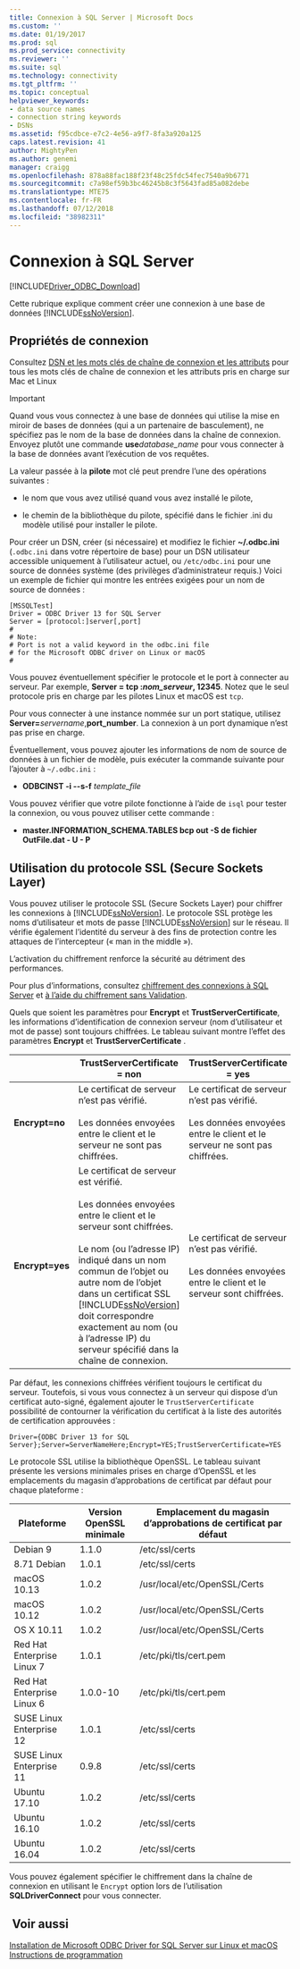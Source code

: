 ```yaml
---
title: Connexion à SQL Server | Microsoft Docs
ms.custom: ''
ms.date: 01/19/2017
ms.prod: sql
ms.prod_service: connectivity
ms.reviewer: ''
ms.suite: sql
ms.technology: connectivity
ms.tgt_pltfrm: ''
ms.topic: conceptual
helpviewer_keywords:
- data source names
- connection string keywords
- DSNs
ms.assetid: f95cdbce-e7c2-4e56-a9f7-8fa3a920a125
caps.latest.revision: 41
author: MightyPen
ms.author: genemi
manager: craigg
ms.openlocfilehash: 878a88fac188f23f48c25fdc54fec7540a9b6771
ms.sourcegitcommit: c7a98ef59b3bc46245b8c3f5643fad85a082debe
ms.translationtype: MTE75
ms.contentlocale: fr-FR
ms.lasthandoff: 07/12/2018
ms.locfileid: "38982311"
---
```

# <a name="connecting-to-sql-server"></a>Connexion à SQL Server
[!INCLUDE[Driver_ODBC_Download](../../../includes/driver_odbc_download.md)]

Cette rubrique explique comment créer une connexion à une base de données [!INCLUDE[ssNoVersion](../../../includes/ssnoversion_md.md)].  
  
## <a name="connection-properties"></a>Propriétés de connexion  

Consultez [DSN et les mots clés de chaîne de connexion et les attributs](../../../connect/odbc/dsn-connection-string-attribute.md) pour tous les mots clés de chaîne de connexion et les attributs pris en charge sur Mac et Linux

> [!IMPORTANT]  
> Quand vous vous connectez à une base de données qui utilise la mise en miroir de bases de données (qui a un partenaire de basculement), ne spécifiez pas le nom de la base de données dans la chaîne de connexion. Envoyez plutôt une commande **use***database_name* pour vous connecter à la base de données avant l’exécution de vos requêtes.  
  
La valeur passée à la **pilote** mot clé peut prendre l’une des opérations suivantes :  
  
-   le nom que vous avez utilisé quand vous avez installé le pilote,

-   le chemin de la bibliothèque du pilote, spécifié dans le fichier .ini du modèle utilisé pour installer le pilote.  

Pour créer un DSN, créer (si nécessaire) et modifiez le fichier **~/.odbc.ini** (`.odbc.ini` dans votre répertoire de base) pour un DSN utilisateur accessible uniquement à l’utilisateur actuel, ou `/etc/odbc.ini` pour une source de données système (des privilèges d’administrateur requis.) Voici un exemple de fichier qui montre les entrées exigées pour un nom de source de données :  

```  
[MSSQLTest]  
Driver = ODBC Driver 13 for SQL Server  
Server = [protocol:]server[,port]  
#   
# Note:  
# Port is not a valid keyword in the odbc.ini file  
# for the Microsoft ODBC driver on Linux or macOS
#  
```  

Vous pouvez éventuellement spécifier le protocole et le port à connecter au serveur. Par exemple, **Server = tcp :***nom_serveur***, 12345**. Notez que le seul protocole pris en charge par les pilotes Linux et macOS est `tcp`.

Pour vous connecter à une instance nommée sur un port statique, utilisez <b>Server=</b>*servername*,**port_number**. La connexion à un port dynamique n’est pas prise en charge.  

Éventuellement, vous pouvez ajouter les informations de nom de source de données à un fichier de modèle, puis exécuter la commande suivante pour l’ajouter à `~/.odbc.ini` :
 - **ODBCINST -i --s-f** *template_file*  
 
Vous pouvez vérifier que votre pilote fonctionne à l’aide de `isql` pour tester la connexion, ou vous pouvez utiliser cette commande :
 - **master.INFORMATION_SCHEMA.TABLES bcp out -S de fichier OutFile.dat <server> - U <name> - P <password>**  

## <a name="using-secure-sockets-layer-ssl"></a>Utilisation du protocole SSL (Secure Sockets Layer)  
Vous pouvez utiliser le protocole SSL (Secure Sockets Layer) pour chiffrer les connexions à [!INCLUDE[ssNoVersion](../../../includes/ssnoversion_md.md)]. Le protocole SSL protège les noms d’utilisateur et mots de passe [!INCLUDE[ssNoVersion](../../../includes/ssnoversion_md.md)] sur le réseau. Il vérifie également l’identité du serveur à des fins de protection contre les attaques de l’intercepteur (« man in the middle »).  

L’activation du chiffrement renforce la sécurité au détriment des performances.

Pour plus d’informations, consultez [chiffrement des connexions à SQL Server](http://go.microsoft.com/fwlink/?LinkId=220900) et [à l’aide du chiffrement sans Validation](https://docs.microsoft.com/sql/relational-databases/native-client/features/using-encryption-without-validation).

Quels que soient les paramètres pour **Encrypt** et **TrustServerCertificate**, les informations d’identification de connexion serveur (nom d’utilisateur et mot de passe) sont toujours chiffrées. Le tableau suivant montre l’effet des paramètres **Encrypt** et **TrustServerCertificate** .  

||**TrustServerCertificate = non**|**TrustServerCertificate = yes**|  
|-|-------------------------------------|------------------------------------|  
|**Encrypt=no**|Le certificat de serveur n’est pas vérifié.<br /><br />Les données envoyées entre le client et le serveur ne sont pas chiffrées.|Le certificat de serveur n’est pas vérifié.<br /><br />Les données envoyées entre le client et le serveur ne sont pas chiffrées.|  
|**Encrypt=yes**|Le certificat de serveur est vérifié.<br /><br />Les données envoyées entre le client et le serveur sont chiffrées.<br /><br />Le nom (ou l’adresse IP) indiqué dans un nom commun de l’objet ou autre nom de l’objet dans un certificat SSL [!INCLUDE[ssNoVersion](../../../includes/ssnoversion_md.md)] doit correspondre exactement au nom (ou à l’adresse IP) du serveur spécifié dans la chaîne de connexion.|Le certificat de serveur n’est pas vérifié.<br /><br />Les données envoyées entre le client et le serveur sont chiffrées.|  

Par défaut, les connexions chiffrées vérifient toujours le certificat du serveur. Toutefois, si vous vous connectez à un serveur qui dispose d’un certificat auto-signé, également ajouter le `TrustServerCertificate` possibilité de contourner la vérification du certificat à la liste des autorités de certification approuvées :  

```  
Driver={ODBC Driver 13 for SQL Server};Server=ServerNameHere;Encrypt=YES;TrustServerCertificate=YES  
```  
  
Le protocole SSL utilise la bibliothèque OpenSSL. Le tableau suivant présente les versions minimales prises en charge d’OpenSSL et les emplacements du magasin d’approbations de certificat par défaut pour chaque plateforme :

|Plateforme|Version OpenSSL minimale|Emplacement du magasin d’approbations de certificat par défaut|  
|------------|---------------------------|--------------------------------------------|
|Debian 9|1.1.0|/etc/ssl/certs|
|8.71 Debian |1.0.1|/etc/ssl/certs|
|macOS 10.13|1.0.2|/usr/local/etc/OpenSSL/Certs|
|macOS 10.12|1.0.2|/usr/local/etc/OpenSSL/Certs|
|OS X 10.11|1.0.2|/usr/local/etc/OpenSSL/Certs|
|Red Hat Enterprise Linux 7|1.0.1|/etc/pki/tls/cert.pem|
|Red Hat Enterprise Linux 6|1.0.0-10|/etc/pki/tls/cert.pem|
|SUSE Linux Enterprise 12 |1.0.1|/etc/ssl/certs|
|SUSE Linux Enterprise 11 |0.9.8|/etc/ssl/certs|
|Ubuntu 17.10 |1.0.2|/etc/ssl/certs|
|Ubuntu 16.10 |1.0.2|/etc/ssl/certs|
|Ubuntu 16.04 |1.0.2|/etc/ssl/certs|
  
Vous pouvez également spécifier le chiffrement dans la chaîne de connexion en utilisant le `Encrypt` option lors de l’utilisation **SQLDriverConnect** pour vous connecter.

## <a name="see-also"></a> Voir aussi  
[Installation de Microsoft ODBC Driver for SQL Server sur Linux et macOS](../../../connect/odbc/linux-mac/installing-the-microsoft-odbc-driver-for-sql-server.md)  
[Instructions de programmation](../../../connect/odbc/linux-mac/programming-guidelines.md)
